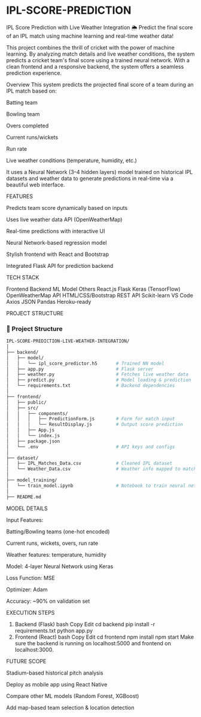 # IPL-SCORE-PREDICTION

IPL Score Prediction with Live Weather Integration 🌦️
Predict the final score of an IPL match using machine learning and real-time weather data!

This project combines the thrill of cricket with the power of machine learning. By analyzing match details and live weather conditions, the system predicts a cricket team's final score using a trained neural network. With a clean frontend and a responsive backend, the system offers a seamless prediction experience.

Overview
This system predicts the projected final score of a team during an IPL match based on:

Batting team

Bowling team

Overs completed

Current runs/wickets

Run rate

Live weather conditions (temperature, humidity, etc.)

It uses a Neural Network (3–4 hidden layers) model trained on historical IPL datasets and weather data to generate predictions in real-time via a beautiful web interface.

 FEATURES

 Predicts team score dynamically based on inputs

 Uses live weather data API (OpenWeatherMap)

 Real-time predictions with interactive UI

 Neural Network-based regression model

 Stylish frontend with React and Bootstrap

 Integrated Flask API for prediction backend

 TECH STACK

Frontend	Backend	ML Model	Others
React.js	Flask	Keras (TensorFlow)	OpenWeatherMap API
HTML/CSS/Bootstrap	REST API	Scikit-learn	VS Code
Axios	JSON	Pandas	Heroku-ready

PROJECT STRUCTURE

### 📁 Project Structure

```bash
IPL-SCORE-PREDICTION-LIVE-WEATHER-INTEGRATION/
│
├── backend/
│   ├── model/
│   │   └── ipl_score_predictor.h5       # Trained NN model
│   ├── app.py                           # Flask server
│   ├── weather.py                       # Fetches live weather data
│   ├── predict.py                       # Model loading & prediction
│   └── requirements.txt                 # Backend dependencies
│
├── frontend/
│   ├── public/
│   ├── src/
│   │   ├── components/
│   │   │   ├── PredictionForm.js        # Form for match input
│   │   │   └── ResultDisplay.js         # Output score prediction
│   │   ├── App.js
│   │   └── index.js
│   ├── package.json
│   └── .env                             # API keys and configs
│
├── dataset/
│   ├── IPL_Matches_Data.csv             # Cleaned IPL dataset
│   └── Weather_Data.csv                 # Weather info mapped to matches
│
├── model_training/
│   └── train_model.ipynb                # Notebook to train neural net
│
├── README.md
```



MODEL DETAILS

Input Features:

Batting/Bowling teams (one-hot encoded)

Current runs, wickets, overs, run rate

Weather features: temperature, humidity

Model: 4-layer Neural Network using Keras

Loss Function: MSE

Optimizer: Adam

Accuracy: ~90% on validation set

EXECUTION STEPS
1. Backend (Flask)
bash
Copy
Edit
cd backend
pip install -r requirements.txt
python app.py
2. Frontend (React)
bash
Copy
Edit
cd frontend
npm install
npm start
Make sure the backend is running on localhost:5000 and frontend on localhost:3000.

FUTURE SCOPE

 Stadium-based historical pitch analysis

 Deploy as mobile app using React Native

 Compare other ML models (Random Forest, XGBoost)

 Add map-based team selection & location detection
